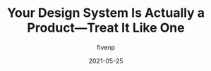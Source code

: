 ---
author: fivenp
date: 2021-05-25
layout: post.njk
publisher: uxdesigncc
tags:
  - article
  - design-systems
target_url: https://uxdesign.cc/your-design-system-is-actually-a-product-treat-it-like-one-82422507d5a2
title: Your Design System Is Actually a Product—Treat It Like One
---
